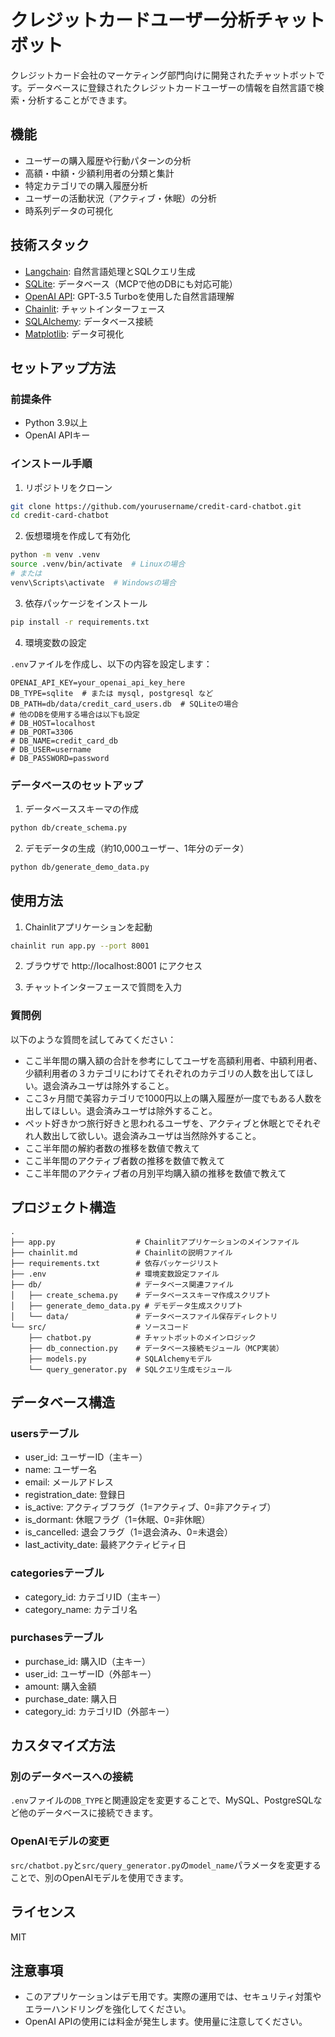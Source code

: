 # クレジットカードユーザー分析チャットボット

クレジットカード会社のマーケティング部門向けに開発されたチャットボットです。データベースに登録されたクレジットカードユーザーの情報を自然言語で検索・分析することができます。

## 機能

- ユーザーの購入履歴や行動パターンの分析
- 高額・中額・少額利用者の分類と集計
- 特定カテゴリでの購入履歴分析
- ユーザーの活動状況（アクティブ・休眠）の分析
- 時系列データの可視化

## 技術スタック

- [Langchain](https://github.com/hwchase17/langchain): 自然言語処理とSQLクエリ生成
- [SQLite](https://www.sqlite.org/): データベース（MCPで他のDBにも対応可能）
- [OpenAI API](https://openai.com/): GPT-3.5 Turboを使用した自然言語理解
- [Chainlit](https://github.com/Chainlit/chainlit): チャットインターフェース
- [SQLAlchemy](https://www.sqlalchemy.org/): データベース接続
- [Matplotlib](https://matplotlib.org/): データ可視化

## セットアップ方法

### 前提条件

- Python 3.9以上
- OpenAI APIキー

### インストール手順

1. リポジトリをクローン

```bash
git clone https://github.com/yourusername/credit-card-chatbot.git
cd credit-card-chatbot
```

2. 仮想環境を作成して有効化

```bash
python -m venv .venv
source .venv/bin/activate  # Linuxの場合
# または
venv\Scripts\activate  # Windowsの場合
```

3. 依存パッケージをインストール

```bash
pip install -r requirements.txt
```

4. 環境変数の設定

`.env`ファイルを作成し、以下の内容を設定します：

```
OPENAI_API_KEY=your_openai_api_key_here
DB_TYPE=sqlite  # または mysql, postgresql など
DB_PATH=db/data/credit_card_users.db  # SQLiteの場合
# 他のDBを使用する場合は以下も設定
# DB_HOST=localhost
# DB_PORT=3306
# DB_NAME=credit_card_db
# DB_USER=username
# DB_PASSWORD=password
```

### データベースのセットアップ

1. データベーススキーマの作成

```bash
python db/create_schema.py
```

2. デモデータの生成（約10,000ユーザー、1年分のデータ）

```bash
python db/generate_demo_data.py
```

## 使用方法

1. Chainlitアプリケーションを起動

```bash
chainlit run app.py --port 8001
```

2. ブラウザで http://localhost:8001 にアクセス

3. チャットインターフェースで質問を入力

### 質問例

以下のような質問を試してみてください：

- ここ半年間の購入額の合計を参考にしてユーザを高額利用者、中額利用者、少額利用者の３カテゴリにわけてそれぞれのカテゴリの人数を出してほしい。退会済みユーザは除外すること。
- ここ3ヶ月間で美容カテゴリで1000円以上の購入履歴が一度でもある人数を出してほしい。退会済みユーザは除外すること。
- ペット好きかつ旅行好きと思われるユーザを、アクティブと休眠とでそれぞれ人数出して欲しい。退会済みユーザは当然除外すること。
- ここ半年間の解約者数の推移を数値で教えて
- ここ半年間のアクティブ者数の推移を数値で教えて
- ここ半年間のアクティブ者の月別平均購入額の推移を数値で教えて

## プロジェクト構造

```
.
├── app.py                  # Chainlitアプリケーションのメインファイル
├── chainlit.md             # Chainlitの説明ファイル
├── requirements.txt        # 依存パッケージリスト
├── .env                    # 環境変数設定ファイル
├── db/                     # データベース関連ファイル
│   ├── create_schema.py    # データベーススキーマ作成スクリプト
│   ├── generate_demo_data.py # デモデータ生成スクリプト
│   └── data/               # データベースファイル保存ディレクトリ
└── src/                    # ソースコード
    ├── chatbot.py          # チャットボットのメインロジック
    ├── db_connection.py    # データベース接続モジュール（MCP実装）
    ├── models.py           # SQLAlchemyモデル
    └── query_generator.py  # SQLクエリ生成モジュール
```

## データベース構造

### usersテーブル
- user_id: ユーザーID（主キー）
- name: ユーザー名
- email: メールアドレス
- registration_date: 登録日
- is_active: アクティブフラグ（1=アクティブ、0=非アクティブ）
- is_dormant: 休眠フラグ（1=休眠、0=非休眠）
- is_cancelled: 退会フラグ（1=退会済み、0=未退会）
- last_activity_date: 最終アクティビティ日

### categoriesテーブル
- category_id: カテゴリID（主キー）
- category_name: カテゴリ名

### purchasesテーブル
- purchase_id: 購入ID（主キー）
- user_id: ユーザーID（外部キー）
- amount: 購入金額
- purchase_date: 購入日
- category_id: カテゴリID（外部キー）

## カスタマイズ方法

### 別のデータベースへの接続

`.env`ファイルの`DB_TYPE`と関連設定を変更することで、MySQL、PostgreSQLなど他のデータベースに接続できます。

### OpenAIモデルの変更

`src/chatbot.py`と`src/query_generator.py`の`model_name`パラメータを変更することで、別のOpenAIモデルを使用できます。

## ライセンス

MIT

## 注意事項

- このアプリケーションはデモ用です。実際の運用では、セキュリティ対策やエラーハンドリングを強化してください。
- OpenAI APIの使用には料金が発生します。使用量に注意してください。

